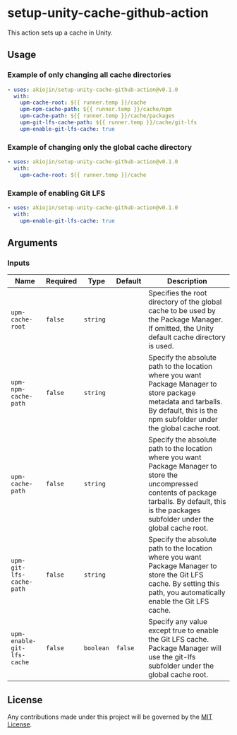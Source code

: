 # setup-unity-cache-github-action

This action sets up a cache in Unity.

## Usage

### Example of only changing all cache directories

```yml
- uses: akiojin/setup-unity-cache-github-action@v0.1.0
  with:
    upm-cache-root: ${{ runner.temp }}/cache
    upm-npm-cache-path: ${{ runner.temp }}/cache/npm
    upm-cache-path: ${{ runner.temp }}/cache/packages
    upm-git-lfs-cache-path: ${{ runner.temp }}/cache/git-lfs
    upm-enable-git-lfs-cache: true
```

### Example of changing only the global cache directory

```yml
- uses: akiojin/setup-unity-cache-github-action@v0.1.0
  with:
    upm-cache-root: ${{ runner.temp }}/cache
```

### Example of enabling Git LFS

```yml
- uses: akiojin/setup-unity-cache-github-action@v0.1.0
  with:
    upm-enable-git-lfs-cache: true
```

## Arguments

### Inputs

| Name                       | Required | Type      | Default | Description                                                                                                                                                                                              |
| -------------------------- | -------- | --------- | ------- | -------------------------------------------------------------------------------------------------------------------------------------------------------------------------------------------------------- |
| `upm-cache-root`           | `false`  | `string`  |         | Specifies the root directory of the global cache to be used by the Package Manager. If omitted, the Unity default cache directory is used.                                                               |
| `upm-npm-cache-path`       | `false`  | `string`  |         | Specify the absolute path to the location where you want Package Manager to store package metadata and tarballs. By default, this is the npm subfolder under the global cache root.                      |
| `upm-cache-path`           | `false`  | `string`  |         | Specify the absolute path to the location where you want Package Manager to store the uncompressed contents of package tarballs. By default, this is the packages subfolder under the global cache root. |
| `upm-git-lfs-cache-path`   | `false`  | `string`  |         | Specify the absolute path to the location where you want Package Manager to store the Git LFS cache. By setting this path, you automatically enable the Git LFS cache.                                   |
| `upm-enable-git-lfs-cache` | `false`  | `boolean` | `false` | Specify any value except true to enable the Git LFS cache. Package Manager will use the git-lfs subfolder under the global cache root.                                                                   |

## License

Any contributions made under this project will be governed by the [MIT License](https://github.com/akiojin/setup-unity-cache-github-action/blob/main/LICENSE).
